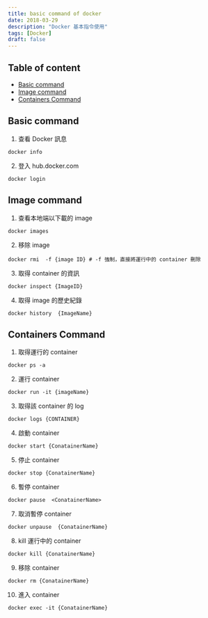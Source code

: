 ```yaml
---
title: basic command of docker
date: 2018-03-29
description: "Docker 基本指令使用"
tags: [Docker]
draft: false
---
```


## Table of content
- [Basic command](#Basic-command)
- [Image command](#Image-command)
- [Containers Command](#Containers-Command)

## Basic command 
1. 查看 Docker 訊息
```shell=
docker info
```
2.  登入 hub.docker.com
```shell=
docker login
```

## Image command
1. 查看本地端以下載的 image
```shell=
docker images
```
2. 移除 image
```shell=
docker rmi  -f {image ID} # -f 強制，直接將運行中的 container 刪除
```
3. 取得 container 的資訊
```shell=
docker inspect {ImageID}
```
4. 取得 image 的歷史紀錄
```shell=
docker history  {ImageName}
```

## Containers Command
1. 取得運行的 container
```shell=
docker ps -a
```
2. 運行 container 
```shell=
docker run -it {imageName}
```
3. 取得該 container 的 log
```shell=
docker logs {CONTAINER}
```
4. 啟動 container
```shell=
docker start {ConatainerName}
```
5. 停止 container
```shell=
docker stop {ConatainerName}
```
6. 暫停 container
```shell=
docker pause  <ConatainerName>
```
7. 取消暫停 container
```shell=
docker unpause  {ConatainerName}
```
8. kill 運行中的 container
```shell=
docker kill {ConatainerName}
```
9. 移除 container
```shell=
docker rm {ConatainerName}
```
10. 進入 container
```shell=
docker exec -it {ConatainerName}
```